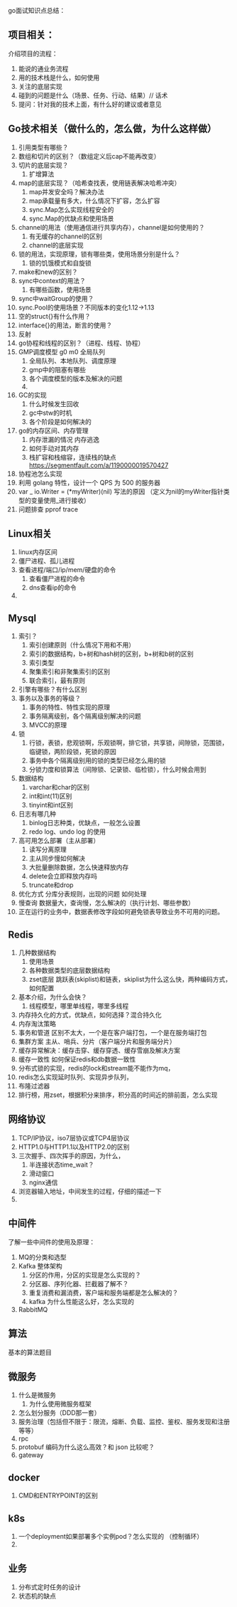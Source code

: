go面试知识点总结：
## 项目相关：
介绍项目的流程：
1. 能说的通业务流程
2. 用的技术栈是什么，如何使用
3. 关注的底层实现
4. 碰到的问题是什么（场景、任务、行动、结果）// 话术
5. 提问：针对我的技术上面，有什么好的建议或者意见

## Go技术相关（做什么的，怎么做，为什么这样做）
1. 引用类型有哪些？
2. 数组和切片的区别？（数组定义后cap不能再改变）
3. 切片的底层实现？
   1. 扩增算法
4. map的底层实现？（哈希查找表，使用链表解决哈希冲突）
   1. map并发安全吗？解决办法
   2. map承载量有多大，什么情况下扩容，怎么扩容
   3. sync.Map怎么实现线程安全的
   4. sync.Map的优缺点和使用场景
5. channel的用法（使用通信进行共享内存），channel是如何使用的？
   1. 有无缓存的channel的区别
   2. channel的底层实现
6. 锁的用法，实现原理，锁有哪些类，使用场景分别是什么？
   1. 锁的饥饿模式和自旋锁
7. make和new的区别？
8. sync中context的用法？
   1. 有哪些函数，使用场景
9. sync中waitGroup的使用？
10. sync.Pool的使用场景？不同版本的变化1.12->1.13
11. 空的struct{}有什么作用？
12. interface{}的用法，断言的使用？
13. 反射
14. go协程和线程的区别？（进程、线程、协程）
15. GMP调度模型 g0 m0 全局队列
    1. 全局队列、本地队列、调度原理
    2. gmp中的阻塞有哪些
    3. 各个调度模型的版本及解决的问题
    4. 
16. GC的实现
    1. 什么时候发生回收
    2. gc中stw的时机
    3. 各个阶段是如何解决的
17. go的内存区间、内存管理
    1. 内存泄漏的情况 内存逃逸
    2. 如何手动对其内存
    3. 栈扩容和栈缩容，连续栈的缺点 https://segmentfault.com/a/1190000019570427
18. 协程池怎么实现
19. 利用 golang 特性，设计一个 QPS 为 500 的服务器
20. var _ io.Writer = (*myWriter)(nil) 写法的原因 （定义为nil的myWriter指针类型的变量使用_进行接收）
21. 问题排查 pprof trace

## Linux相关
1. linux内存区间
2. 僵尸进程、孤儿进程
3. 查看进程/端口/ip/mem/硬盘的命令
   1. 查看僵尸进程的命令
   2. dns查看ip的命令
4. 

## Mysql
1. 索引？
   1. 索引创建原则（什么情况下用和不用）
   2. 索引的数据结构，b+树和hash树的区别，b+树和b树的区别
   3. 索引类型
   4. 聚集索引和非聚集索引的区别
   5. 联合索引，最有原则
2. 引擎有哪些？有什么区别
3. 事务以及事务的等级？
   1. 事务的特性、特性实现的原理
   2. 事务隔离级别，各个隔离级别解决的问题
   3. MVCC的原理
4. 锁
   1. 行锁，表锁，悲观锁啊，乐观锁啊，排它锁，共享锁，间隙锁，范围锁，临键锁，两阶段锁，死锁的原因
   2. 事务中各个隔离级别用的锁的类型已经怎么用的锁
   3. 分锁力度和锁算法（间隙锁、记录锁、临检锁），什么时候会用到
5. 数据结构
   1. varchar和char的区别
   2. int和int(11)区别
   3. tinyint和int区别
6. 日志有哪几种
   1. binlog日志种类，优缺点，一般怎么设置
   2. redo log、undo log 的使用
7. 高可用怎么部署（主从部署）
   1. 读写分离原理
   2. 主从同步慢如何解决
   3. 大批量删除数据，怎么快速释放内存
   4. delete会立即释放内存吗
   5. truncate和drop
8. 优化方式 分库分表规则，出现的问题 如何处理
9. 慢查询 数据量大，查询慢，怎么解决的（执行计划、哪些参数）
10. 正在运行的业务中，数据表修改字段如何避免锁表导致业务不可用的问题。

## Redis
1. 几种数据结构
   1. 使用场景
   2. 各种数据类型的底层数据结构
   3. zset底层 跳跃表(skiplist)和链表，skiplist为什么这么快，两种编码方式，如何配置
2. 基本介绍，为什么会快？
   1. 线程模型，哪里单线程，哪里多线程
3. 内存持久化的方式，优缺点，如何选择？混合持久化
4. 内存淘汰策略
5. 事务和管道 区别不太大，一个是在客户端打包，一个是在服务端打包
6. 集群方案 主从、哨兵、分片（客户端分片和服务端分片）
7. 缓存异常解决：缓存击穿、缓存穿透、缓存雪崩及解决方案
8. 缓存一致性 如何保证redis和db数据一致性
9. 分布式锁的实现，redis的lock和stream能不能作为mq， 
10. redis怎么实现延时队列、实现异步队列，
11. 布隆过滤器
12. 排行榜，用zset，根据积分来排序，积分高的时间近的排前面，怎么实现

## 网络协议
1. TCP/IP协议，iso7层协议或TCP4层协议
2. HTTP1.0与HTTP1.1以及HTTP2.0的区别
3. 三次握手、四次挥手的原因，为什么，
   1. 半连接状态time_wait？
   2. 滑动窗口
   3. nginx通信
4. 浏览器输入地址，中间发生的过程，仔细的描述一下
5. 

## 中间件
了解一些中间件的使用及原理：
1. MQ的分类和选型
2. Kafka 整体架构
   1. 分区的作用，分区的实现是怎么实现的？
   2. 分区器、序列化器、拦截器了解不？
   3. 重复消费和漏消费，客户端和服务端都是怎么解决的？
   4. kafka 为什么性能这么好，怎么实现的
3. RabbitMQ


## 算法
基本的算法题目

## 微服务
1. 什么是微服务 
   1. 为什么使用微服务框架
2. 怎么划分服务（DDD那一套） 
3. 服务治理（包括但不限于：限流，熔断、负载、监控、鉴权、服务发现和注册等等） 
4. rpc 
5. protobuf 编码为什么这么高效？和 json 比较呢？ 
6. gateway

## docker
1. CMD和ENTRYPOINT的区别

## k8s
1. 一个deployment如果部署多个实例pod？怎么实现的 （控制循环）
2. 

## 业务
1. 分布式定时任务的设计
2. 状态机的缺点
